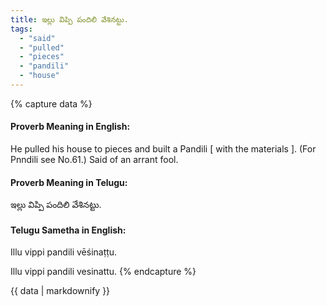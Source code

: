 ```yaml
---
title: ఇల్లు విప్పి పందిలి వేశినట్టు.
tags:
  - "said"
  - "pulled"
  - "pieces"
  - "pandili"
  - "house"
---
```


{% capture data %}
#### Proverb Meaning in English:
He pulled his house to pieces and built a Pandili [ with the materials ].
(For Pnndili see No.61.)
Said of an arrant fool.

#### Proverb Meaning in Telugu:
ఇల్లు విప్పి పందిలి వేశినట్టు.

#### Telugu Sametha in English:
Illu vippi pandili vēśinaṭṭu.

Illu vippi pandili vesinattu.
{% endcapture %}

{{ data | markdownify }}

